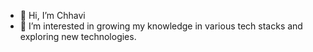 - 👋 Hi, I’m Chhavi
- 👀 I’m interested in growing my knowledge in various tech stacks and exploring new technologies.


